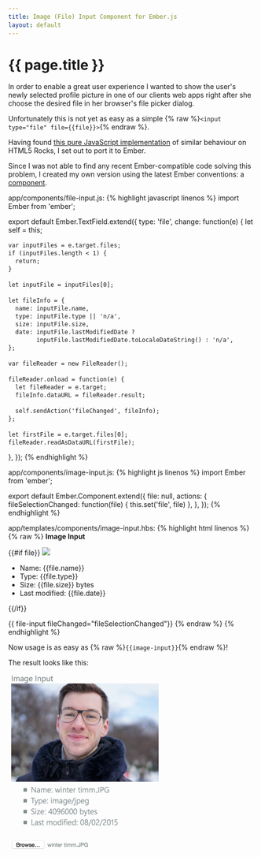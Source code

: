 ```yaml
---
title: Image (File) Input Component for Ember.js
layout: default
---
```


# {{ page.title }}

In order to enable a great user experience I wanted to show the user's newly selected profile picture in one of our clients web apps right after she choose the desired file in her browser's file picker dialog.

Unfortunately this is not yet as easy as a simple {% raw %}`<input type="file" file={{file}}>`{% endraw %}.

Having found [this pure JavaScript implementation](http://www.html5rocks.com/en/tutorials/file/dndfiles/) of similar behaviour on HTML5 Rocks, I set out to port it to Ember.

Since I was not able to find any recent Ember-compatible code solving this problem, I created my own version using the latest Ember conventions: a [component](http://emberjs.com/api/classes/Ember.Component.html).

app/components/file-input.js:
{% highlight javascript linenos %}
import Ember from 'ember';

export default Ember.TextField.extend({
  type: 'file',
  change: function(e) {
    let self = this;

    var inputFiles = e.target.files;
    if (inputFiles.length < 1) {
      return;
    }

    let inputFile = inputFiles[0];

    let fileInfo = {
      name: inputFile.name,
      type: inputFile.type || 'n/a',
      size: inputFile.size,
      date: inputFile.lastModifiedDate ?
            inputFile.lastModifiedDate.toLocaleDateString() : 'n/a',
    };

    var fileReader = new FileReader();

    fileReader.onload = function(e) {
      let fileReader = e.target;
      fileInfo.dataURL = fileReader.result;

      self.sendAction('fileChanged', fileInfo);
    };

    let firstFile = e.target.files[0];
    fileReader.readAsDataURL(firstFile);
  },
});
{% endhighlight %}

app/components/image-input.js:
{% highlight js linenos %}
import Ember from 'ember';

export default Ember.Component.extend({
  file: null,
  actions: {
    fileSelectionChanged: function(file) {
      this.set('file', file)
    },
  },
});
{% endhighlight %}

app/templates/components/image-input.hbs:
{% highlight html linenos %}
{% raw %}
<strong>Image Input</strong><br>

{{#if file}}
<img src="{{file.dataURL}}" width="300">

<ul>
  <li>Name: {{file.name}}</li>
  <li>Type: {{file.type}}</li>
  <li>Size: {{file.size}} bytes</li>
  <li>Last modified: {{file.date}}</li>
</ul>
{{/if}}

<br>

{{ file-input fileChanged="fileSelectionChanged"}}
{% endraw %}
{% endhighlight %}

Now usage is as easy as {% raw %}`{{image-input}}`{% endraw %}!

The result looks like this:

<!-- ![image-input Ember component](/assets/posts/ember.js_image-input_component.png) -->
<img src="/assets/posts/ember.js_image-input_component.png" width="314">
